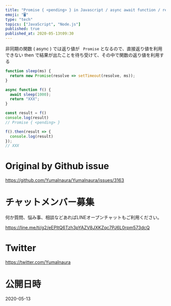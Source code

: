 ```yaml
---
title: "Promise { <pending> } in Javascript / async await function / return va"
emoji: "🖥"
type: "tech"
topics: ["JavaScript", "Node.js"]
published: true
published_at: 2020-05-13t09:30
---
```


非同期の関数 ( async ) では返り値が ` Promise` となるので、直接返り値を利用できない
then で結果が出たことを待ち受けて、その中で関数の返り値を利用する

```js
function sleep(ms) {
  return new Promise(resolve => setTimeout(resolve, ms));
}

async function f() {
  await sleep(1000);
  return "XXX";
}

const result = f()
console.log(result)
// Promise { <pending> }

f().then(result => {
  console.log(result)
});
// XXX

```

# Original by Github issue

https://github.com/YumaInaura/YumaInaura/issues/3163











<!-- Update From Qiita API -->

# チャットメンバー募集


何か質問、悩み事、相談などあればLINEオープンチャットもご利用ください。

https://line.me/ti/g2/eEPltQ6Tzh3pYAZV8JXKZqc7PJ6L0rpm573dcQ





# Twitter


https://twitter.com/YumaInaura


<!-- Update From Qiita API -->



# 公開日時

2020-05-13
